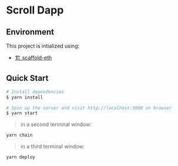# Scroll Dapp

## Environment

This project is intialized using:

- [🏗 scaffold-eth](https://github.com/austintgriffith/scaffold-eth)

## Quick Start

```bash
# Install dependencies
$ yarn install

# Spin up the server and visit http://localhost:3000 on browser
$ yarn start

```

> in a second terminal window:

```bash
yarn chain

```

> in a third terminal window:

```bash
yarn deploy

```
